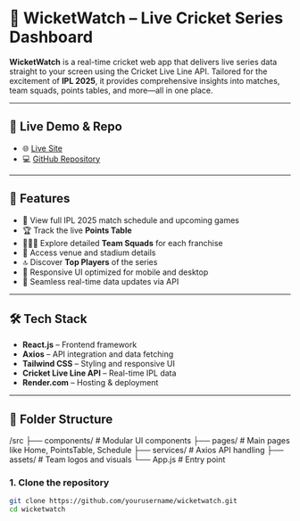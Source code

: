 # 🏏 WicketWatch – Live Cricket Series Dashboard

**WicketWatch** is a real-time cricket web app that delivers live series data straight to your screen using the Cricket Live Line API. Tailored for the excitement of **IPL 2025**, it provides comprehensive insights into matches, team squads, points tables, and more—all in one place.

---

## 🔗 Live Demo & Repo

- 🌐 [Live Site](https://wicketwatch-1.onrender.com)
- 💻 [GitHub Repository](https://lnkd.in/gEpXQ2eu)

---

## 🚀 Features

- 📅 View full IPL 2025 match schedule and upcoming games
- 🏆 Track the live **Points Table**
- 🧑‍🤝‍🧑 Explore detailed **Team Squads** for each franchise
- 📍 Access venue and stadium details
- 🔝 Discover **Top Players** of the series
- 📲 Responsive UI optimized for mobile and desktop
- 🔄 Seamless real-time data updates via API

---

## 🛠 Tech Stack

- **React.js** – Frontend framework
- **Axios** – API integration and data fetching
- **Tailwind CSS** – Styling and responsive UI
- **Cricket Live Line API** – Real-time IPL data
- **Render.com** – Hosting & deployment

---

## 📂 Folder Structure

/src
├── components/ # Modular UI components
├── pages/ # Main pages like Home, PointsTable, Schedule
├── services/ # Axios API handling
├── assets/ # Team logos and visuals
└── App.js # Entry point

### 1. Clone the repository
```bash
git clone https://github.com/yourusername/wicketwatch.git
cd wicketwatch
